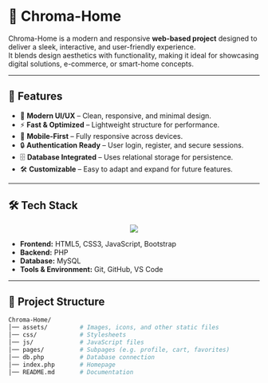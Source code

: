 
# 🌈 Chroma-Home

Chroma-Home is a modern and responsive **web-based project** designed to deliver a sleek, interactive, and user-friendly experience.  
It blends design aesthetics with functionality, making it ideal for showcasing digital solutions, e-commerce, or smart-home concepts.  

---

## 🚀 Features

- 🎨 **Modern UI/UX** – Clean, responsive, and minimal design.  
- ⚡ **Fast & Optimized** – Lightweight structure for performance.  
- 📱 **Mobile-First** – Fully responsive across devices.  
- 🔒 **Authentication Ready** – User login, register, and secure sessions.  
- 🗄️ **Database Integrated** – Uses relational storage for persistence.  
- 🛠️ **Customizable** – Easy to adapt and expand for future features.  

---

## 🛠️ Tech Stack

<p align="center">
  <img src="https://skillicons.dev/icons?i=html,css,js,php,mysql,bootstrap,vscode,github" />
</p>

- **Frontend:** HTML5, CSS3, JavaScript, Bootstrap  
- **Backend:** PHP  
- **Database:** MySQL  
- **Tools & Environment:** Git, GitHub, VS Code  

---

## 📂 Project Structure

```bash
Chroma-Home/
│── assets/         # Images, icons, and other static files
│── css/            # Stylesheets
│── js/             # JavaScript files
│── pages/          # Subpages (e.g. profile, cart, favorites)
│── db.php          # Database connection
│── index.php       # Homepage
│── README.md       # Documentation
